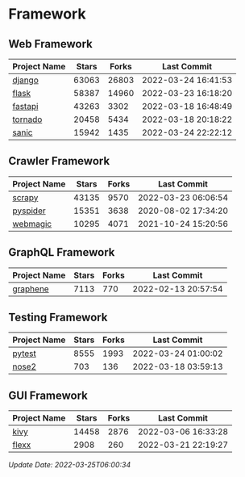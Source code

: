 # Framework

## Web Framework
| Project Name | Stars | Forks | Last Commit |
| ------------ | ----- | ----- | ----------- |
| [django](https://github.com/django/django) | 63063 | 26803 | 2022-03-24 16:41:53 |
| [flask](https://github.com/pallets/flask) | 58387 | 14960 | 2022-03-23 16:18:20 |
| [fastapi](https://github.com/tiangolo/fastapi) | 43263 | 3302 | 2022-03-18 16:48:49 |
| [tornado](https://github.com/tornadoweb/tornado) | 20458 | 5434 | 2022-03-18 20:18:22 |
| [sanic](https://github.com/sanic-org/sanic) | 15942 | 1435 | 2022-03-24 22:22:12 |

## Crawler Framework
| Project Name | Stars | Forks | Last Commit |
| ------------ | ----- | ----- | ----------- |
| [scrapy](https://github.com/scrapy/scrapy) | 43135 | 9570 | 2022-03-23 06:06:54 |
| [pyspider](https://github.com/binux/pyspider) | 15351 | 3638 | 2020-08-02 17:34:20 |
| [webmagic](https://github.com/code4craft/webmagic) | 10295 | 4071 | 2021-10-24 15:20:56 |

## GraphQL Framework
| Project Name | Stars | Forks | Last Commit |
| ------------ | ----- | ----- | ----------- |
| [graphene](https://github.com/graphql-python/graphene) | 7113 | 770 | 2022-02-13 20:57:54 |

## Testing Framework
| Project Name | Stars | Forks | Last Commit |
| ------------ | ----- | ----- | ----------- |
| [pytest](https://github.com/pytest-dev/pytest) | 8555 | 1993 | 2022-03-24 01:00:02 |
| [nose2](https://github.com/nose-devs/nose2) | 703 | 136 | 2022-03-18 03:59:13 |

## GUI Framework
| Project Name | Stars | Forks | Last Commit |
| ------------ | ----- | ----- | ----------- |
| [kivy](https://github.com/kivy/kivy) | 14458 | 2876 | 2022-03-06 16:33:28 |
| [flexx](https://github.com/flexxui/flexx) | 2908 | 260 | 2022-03-21 22:19:27 |

*Update Date: 2022-03-25T06:00:34*